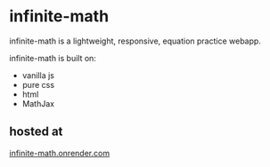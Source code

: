 # infinite-math

infinite-math is a lightweight, responsive, equation practice webapp.

infinite-math is built on:
- vanilla js
- pure css
- html
- MathJax

## hosted at

[infinite-math.onrender.com](infinite-math.onrender.com)